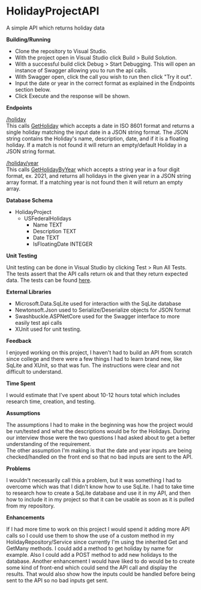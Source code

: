 # HolidayProjectAPI
A simple API which returns holiday data

**Building/Running**
- Clone the repository to Visual Studio. 
- With the project open in Visual Studio click Build > Build Solution.
- With a successful build click Debug > Start Debugging. This will open an instance of Swagger allowing you to run the api calls.
- With Swagger open, click the call you wish to run then click "Try it out".
- Input the date or year in the correct format as explained in the Endpoints section below.
- Click Execute and the response will be shown. 

**Endpoints**  
  
<ins>/holiday</ins>  
This calls [GetHoliday](https://github.com/clayhj/HolidayProjectAPI/blob/136aeb616e45a7eee2dfa2f9e979ea7e336cda5d/HolidayProjectAPI/Controllers/HolidayController.cs#L31-L46)
which accepts a date in ISO 8601 format and returns a single holiday matching the input date in a JSON string format. The JSON string contains the Holiday's name, description,
date, and if it is a floating holiday. If a match is not found it will return an empty/default Holiday in a JSON string format.  
  
<ins>/holiday/year</ins>  
This calls [GetHolidayByYear](https://github.com/clayhj/HolidayProjectAPI/blob/136aeb616e45a7eee2dfa2f9e979ea7e336cda5d/HolidayProjectAPI/Controllers/HolidayController.cs#L53-L70)
which accepts a string year in a four digit format, ex. 2021, and returns all holidays in the given year in a JSON string array format. If a matching year is not found then
it will return an empty array.  
  
**Database Schema**  
  
- HolidayProject
  - USFederalHolidays
    - Name TEXT
    - Description TEXT
    - Date TEXT
    - IsFloatingDate INTEGER
  
**Unit Testing**  
  
Unit testing can be done in Visual Studio by clicking Test > Run All Tests. The tests assert that the API calls return ok and that they return expected data.
The tests can be found [here](https://github.com/clayhj/HolidayProjectAPI/blob/136aeb616e45a7eee2dfa2f9e979ea7e336cda5d/HolidayProjectApi.Tests/HolidayControllerTest.cs#L22-L46).  

**External Libraries**  
- Microsoft.Data.SqLite used for interaction with the SqLite database
- Newtonsoft.Json used to Serialize/Deserialize objects for JSON format
- Swashbuckle.ASPNetCore used for the Swagger interface to more easily test api calls
- XUnit used for unit testing.

**Feedback**  
  
I enjoyed working on this project, I haven't had to build an API from scratch since college and there were a few things I had to learn brand new, like SqLite and XUnit, so that
was fun. The instructions were clear and not difficult to understand. 

**Time Spent**
  
I would estimate that I've spent about 10-12 hours total which includes research time, creation, and testing.  
  
**Assumptions**
  
The assumptions I had to make in the beginning was how the project would be run/tested and what the descriptions would be for the Holidays. During our interview those were
the two questions I had asked about to get a better understanding of the requirement.  
The other assumption I'm making is that the date and year inputs are being checked/handled on the front end so that no bad inputs are sent to the API.
  
**Problems**  
  
I wouldn't necessarily call this a problem, but it was something I had to overcome which was that I didn't know how to use SqLite. I had to take time to research how to
create a SqLite database and use it in my API, and then how to include it in my project so that it can be usable as soon as it is pulled from my repository.  
  
**Enhancements**  
  
If I had more time to work on this project I would spend it adding more API calls so I could use them to show the use of a custom method in my HolidayRepository/Service since
currently I'm using the inherited Get and GetMany methods. I could add a method to get holiday by name for example. Also I could add a POST method to add new holidays to the database. Another enhancement I would have liked to do would be to create
some kind of front-end which could send the API call and display the results. That would also show how the inputs could be handled before being sent to the API so no bad inputs get sent.
